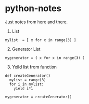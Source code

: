 # python-notes
Just notes from here and there.

1. List
```
mylist  = [ x for x in range(3) ]
```

2. Generator List
```
mygenerator = ( x for x in range(3) )
```

3. Yeild list from function
```
def createGenerator()
  mylist = range(3)
  for i in mylist:
    yield i*i

mygenerator = createGenerator()
```


